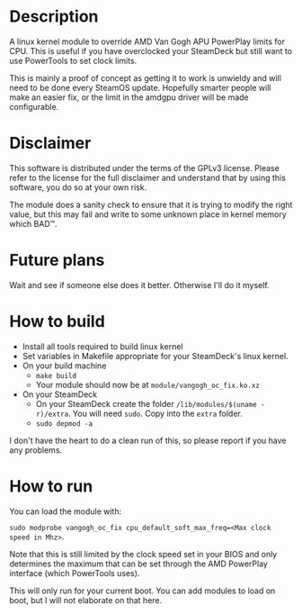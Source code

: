 # Description
A linux kernel module to override AMD Van Gogh APU PowerPlay limits for CPU.
This is useful if you have overclocked your SteamDeck but still want to use
PowerTools to set clock limits.

This is mainly a proof of concept as getting it to work is unwieldy and will need to be done every SteamOS update. Hopefully smarter people will make an easier fix, or the limit in the amdgpu driver will be made configurable.

# Disclaimer
This software is distributed under the terms of the GPLv3 license. Please refer to the license for the full disclaimer and understand that by using this software, you do so at your own risk.

The module does a sanity check to ensure that it is trying to modify the right value, but this may fail and write to some unknown place in kernel memory which BAD™.

# Future plans
Wait and see if someone else does it better. Otherwise I'll do it myself.

# How to build
- Install all tools required to build linux kernel
- Set variables in Makefile appropriate for your SteamDeck's linux kernel.
- On your build machine
    - `make build`
    - Your module should now be at `module/vangogh_oc_fix.ko.xz`
- On your SteamDeck
    - On your SteamDeck create the folder `/lib/modules/$(uname -r)/extra`. You will need `sudo`. Copy  into the `extra` folder.
    - `sudo depmod -a`
    
I don't have the heart to do a clean run of this, so please report if you have any problems.
    
# How to run

You can load the module with:

`sudo modprobe vangogh_oc_fix cpu_default_soft_max_freq=<Max clock speed in Mhz>`. 

Note that this is still limited by the clock speed set in your BIOS and only
determines the maximum that can be set through the AMD PowerPlay interface
(which PowerTools uses).

This will only run for your current boot. You can add modules to load on boot, but I will not elaborate on that here.
